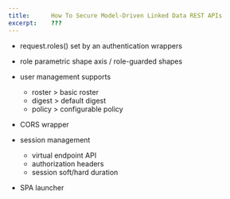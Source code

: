 ```yaml
---
title: 		How To Secure Model‑Driven Linked Data REST APIs
excerpt:	???
---
```


- request.roles() set by an authentication wrappers
- role parametric shape axis / role-guarded shapes

- user management supports
	- roster > basic roster
	- digest > default digest
	- policy > configurable policy
	
- CORS wrapper


- session management
	- virtual endpoint API
	- authorization headers
	- session soft/hard duration
	
- SPA launcher
